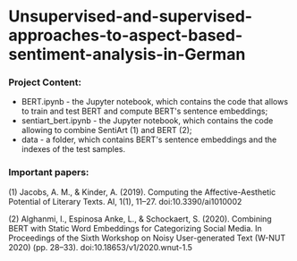 # Unsupervised-and-supervised-approaches-to-aspect-based-sentiment-analysis-in-German

### Project Content:
 * BERT.ipynb - the Jupyter notebook, which contains the code that allows to train and test BERT and compute BERT's sentence embeddings;
 * sentiart_bert.ipynb - the Jupyter notebook, which contains the code allowing to combine SentiArt (1) and BERT (2);
 * data - a folder, which contains BERT's sentence embeddings and the indexes of the test samples.

### Important papers:

(1) Jacobs, A. M., & Kinder, A. (2019). Computing the Affective-Aesthetic Potential of Literary Texts. AI, 1(1), 11–27. doi:10.3390/ai1010002

(2) Alghanmi, I., Espinosa Anke, L., & Schockaert, S. (2020). Combining BERT with Static Word Embeddings for Categorizing Social Media. In Proceedings of the Sixth Workshop on Noisy User-generated Text (W-NUT 2020) (pp. 28–33). doi:10.18653/v1/2020.wnut-1.5
